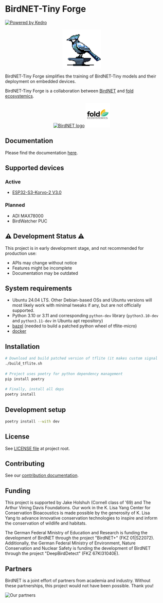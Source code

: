 # BirdNET-Tiny Forge
[![Powered by Kedro](https://img.shields.io/badge/powered_by-kedro-ffc900?logo=kedro)](https://kedro.org)

<p align="center">
<img src="https://raw.githubusercontent.com/birdnet-team/BirdNET-Tiny-Forge/refs/heads/master/img/birdnet-tiny-forge.png" width="128" alt="BirdNET-Tiny logo, an 8-bit image of a bird on an anvil">
</p>

BirdNET-Tiny Forge simplifies the training of BirdNET-Tiny models and their deployment on embedded devices.

BirdNET-Tiny Forge is a collaboration between
[BirdNET](https://birdnet.cornell.edu/)
and [fold ecosystemics](https://fold.eco).

<div align="center">
<a href="https://birdnet.cornell.edu/"><img src="https://raw.githubusercontent.com/kahst/BirdNET-Analyzer/refs/heads/main/docs/assets/img/birdnet_logo.png" width="80px" alt="BirdNET logo"></a>
<a href="https://fold.eco"><img src="https://raw.githubusercontent.com/birdnet-team/BirdNET-Tiny-Forge/refs/heads/master/img/fold-ecosystemics.png" height="80px" alt="fold ecosystemics logo"></a>
</div>

## Documentation
Please find the documentation [here](https://birdnet-tiny-forge.readthedocs.io/en/latest/).

## Supported devices

### Active

- [ESP32-S3-Korvo-2 V3.0](https://docs.espressif.com/projects/esp-adf/en/latest/design-guide/dev-boards/user-guide-esp32-s3-korvo-2.html)

### Planned
- ADI MAX78000
- BirdWatcher PUC


## ⚠️ Development Status ⚠️

This project is in early development stage, and not recommended for production use:
- APIs may change without notice
- Features might be incomplete
- Documentation may be outdated

## System requirements
- Ubuntu 24.04 LTS. Other Debian-based OSs and Ubuntu versions will most likely work with minimal tweaks if any, but are not officially supported.
- Python 3.10 or 3.11 and corresponding `python-dev` library (`python3.10-dev` and `python3.11-dev` in Ubuntu apt repository)
- [bazel](https://bazel.build/install/bazelisk) (needed to build a patched python wheel of tflite-micro)
- [docker](https://docs.docker.com/engine/install/ubuntu/)


## Installation

```bash
# Download and build patched version of tflite (it makes custom signal ops available, and pins the tensorflow version to the one used in this repo)
./build_tflite.sh

# Project uses poetry for python dependency management
pip install poetry

# Finally, install all deps
poetry install
```

## Development setup

```bash
poetry install --with dev
```

## License

See [LICENSE file](https://github.com/birdnet-team/BirdNET-Tiny-Forge/blob/master/LICENSE) at project root.

## Contributing

See our [contribution documentation](https://github.com/birdnet-team/BirdNET-Tiny-Forge/blob/master/CONTRIBUTING.MD).

## Funding

This project is supported by Jake Holshuh (Cornell class of '69) and The Arthur Vining Davis Foundations. Our work in the K. Lisa Yang Center for Conservation Bioacoustics is made possible by the generosity of K. Lisa Yang to advance innovative conservation technologies to inspire and inform the conservation of wildlife and habitats.

The German Federal Ministry of Education and Research is funding the development of BirdNET through the project "BirdNET+" (FKZ 01|S22072).
Additionally, the German Federal Ministry of Environment, Nature Conservation and Nuclear Safety is funding the development of BirdNET through the project "DeepBirdDetect" (FKZ 67KI31040E).

## Partners

BirdNET is a joint effort of partners from academia and industry.
Without these partnerships, this project would not have been possible.
Thank you!

![Our partners](https://tuc.cloud/index.php/s/KSdWfX5CnSRpRgQ/download/box_logos.png)

